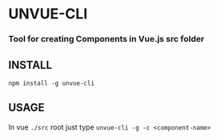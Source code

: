# UNVUE-CLI
### Tool for creating Components in Vue.js src folder

## INSTALL

`npm install -g unvue-cli`

## USAGE

In vue ` ./src `  root just type ` unvue-cli -g -c <component-name> `
